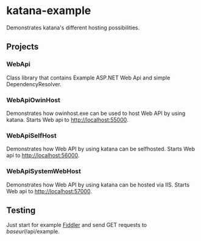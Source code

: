 # katana-example #

Demonstrates katana's different hosting possibilities.

## Projects ##
### WebApi ###
Class library that contains Example ASP.NET Web Api and simple DependencyResolver.

### WebApiOwinHost ###
Demonstrates how owinhost.exe can be used to host Web API by using katana. 
Starts Web api to [http://localhost:55000](http://localhost:55000).

### WebApiSelfHost ###
Demonstrates how Web API by using katana can be selfhosted. 
Starts Web api to [http://localhost:56000](http://localhost:56000).

### WebApiSystemWebHost ###
Demonstrates how Web API by using katana can be hosted via IIS. 
Starts Web api to [http://localhost:57000](http://localhost:57000).

## Testing ##
Just start for example [Fiddler](http://www.telerik.com/download/fiddler) and send 
GET requests to _baseurl_/api/example. 